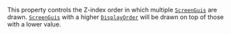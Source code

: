 This property controls the Z-index order in which multiple
[`ScreenGuis`](https://create.roblox.com/docs/reference/engine/classes/ScreenGui) are drawn. [`ScreenGuis`](https://create.roblox.com/docs/reference/engine/classes/ScreenGui) with
a higher [`DisplayOrder`](https://create.roblox.com/docs/reference/engine/classes/ScreenGui) will be drawn on top of those with
a lower value.